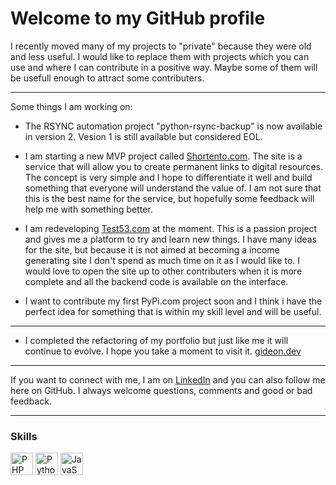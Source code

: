 # Welcome to my GitHub profile

I recently moved many of my projects to "private" because they were old and less useful. I would like to replace them with projects which you can use and where I can contribute in a positive way. Maybe some of them will be usefull enough to attract some contributers.

---

Some things I am working on:

- The RSYNC automation project "python-rsync-backup" is now available in version 2. Vesion 1 is still available but considered EOL.

- I am starting a new MVP project called [Shortento.com](https://shortento.com). The site is a service that will allow you to create permanent links to digital resources. The concept is very simple and I hope to differentiate it well and build something that everyone will understand the value of. I am not sure that this is the best name for the service, but hopefully some feedback will help me with something better.

- I am redeveloping [Test53.com](https://test53.com) at the moment. This is a passion project and gives me a platform to try and learn new things. I have many ideas for the site, but because it is not aimed at becoming a income generating site I don't spend as much time on it as I would like to. I would love to open the site up to other contributers when it is more complete and all the backend code is available on the interface.

- I want to contribute my first PyPi.com project soon and I think i have the perfect idea for something that is within my skill level and will be useful.

---

- I completed the refactoring of my portfolio but just like me it will continue to evolve. I hope you take a moment to visit it. [gideon.dev](https://gideon.dev)

___

If you want to connect with me, I am on [LinkedIn](https://linkedin.mortolio.com) and you can also follow me here on GitHub. I always welcome questions, comments and good or bad feedback.

___

### Skills

<p align="left">
<a href="https://www.php.net/" target="_blank" rel="noreferrer"><img src="https://raw.githubusercontent.com/danielcranney/readme-generator/main/public/icons/skills/php-colored.svg" width="36" height="36" alt="PHP" /></a>
<a href="https://www.python.org/" target="_blank" rel="noreferrer"><img src="https://raw.githubusercontent.com/danielcranney/readme-generator/main/public/icons/skills/python-colored.svg" width="36" height="36" alt="Python" /></a>
<a href="https://developer.mozilla.org/en-US/docs/Web/JavaScript" target="_blank" rel="noreferrer"><img src="https://raw.githubusercontent.com/danielcranney/readme-generator/main/public/icons/skills/javascript-colored.svg" width="36" height="36" alt="JavaScript" /></a>
</p>
